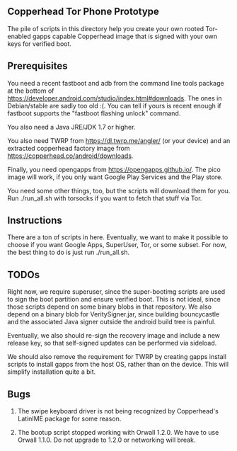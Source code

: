 ## Copperhead Tor Phone Prototype

The pile of scripts in this directory help you create your own rooted
Tor-enabled gapps capable Copperhead image that is signed with your own keys
for verified boot.

## Prerequisites

You need a recent fastboot and adb from the command line tools package at the
bottom of https://developer.android.com/studio/index.html#downloads. The ones
in Debian/stable are sadly too old :(. You can tell if yours is recent enough
if fastboot supports the "fastboot flashing unlock" command.

You also need a Java JRE/JDK 1.7 or higher.

You also need TWRP from https://dl.twrp.me/angler/ (or your device) and an
extracted copperhead factory image from https://copperhead.co/android/downloads.

Finally, you need opengapps from https://opengapps.github.io/. The pico image
will work, if you only want Google Play Services and the Play store.

You need some other things, too, but the scripts will download them for you.
Run ./run_all.sh with torsocks if you want to fetch that stuff via Tor.

## Instructions

There are a ton of scripts in here. Eventually, we want to make it possible to
choose if you want Google Apps, SuperUser, Tor, or some subset. For now, the
best thing to do is just run ./run_all.sh.

## TODOs

Right now, we require superuser, since the super-bootimg scripts are used to
sign the boot partition and ensure verified boot. This is not ideal, since
those scripts depend on some binary blobs in that repository. We also depend
on a binary blob for VeritySigner.jar, since building bouncycastle and the
associated Java signer outside the android build tree is painful.

Eventually, we also should re-sign the recovery image and include a new
release key, so that self-signed updates can be performed via sideload.

We should also remove the requirement for TWRP by creating gapps install
scripts to install gapps from the host OS, rather than on the device. This
will simplify installation quite a bit.

## Bugs

1. The swipe keyboard driver is not being recognized by Copperhead's LatinIME
package for some reason.

2. The bootup script stopped working with Orwall 1.2.0. We have to use Orwall
1.1.0. Do not upgrade to 1.2.0 or networking will break.
